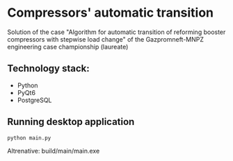 # Compressors' automatic transition

Solution of the case "Algorithm for automatic transition of reforming booster compressors with stepwise load change" of the Gazpromneft-MNPZ engineering case championship (laureate)

## Technology stack:
- Python
- PyQt6
- PostgreSQL

## Running desktop application
```cmd
python main.py
```
Altrenative: build/main/main.exe
